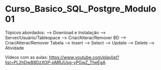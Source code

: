 # Curso_Basico_SQL_Postgre_Modulo01

Tópicos abordados: --> Download e Instalação --> Server/Usuário/Tablespace --> Criar/Alterar/Remover BD --> Criar/Alterar/Remover Tabela --> Insert --> Select --> Update --> Delete --> Atividade

Vídeos com as aulas: https://www.youtube.com/playlist?list=PL2hDwB8DzXGP-pMRJUsg-yPGwZ_TheEgA
